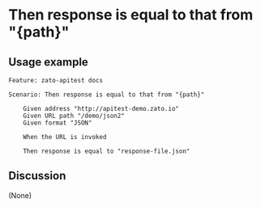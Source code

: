 
Then response is equal to that from "{path}"
=============================================================================================================

Usage example
-------------

```
Feature: zato-apitest docs

Scenario: Then response is equal to that from "{path}"

    Given address "http://apitest-demo.zato.io"
    Given URL path "/demo/json2"
    Given format "JSON"

    When the URL is invoked

    Then response is equal to "response-file.json"
```

Discussion
----------

(None)